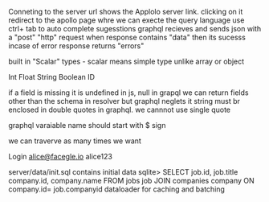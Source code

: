 Conneting to the server url shows the Applolo server link. clicking on it redirect to the apollo page whre we can execte the query language
use ctrl+ tab to auto complete sugesstions
graphql recieves and sends json with a "post" "http" request
when response contains "data" then its sucesss
incase of error response returns "errors"

built in "Scalar" types - scalar means simple type unlike array or object

Int
Float
String
Boolean
ID

if a field is missing it is undefined in js, null in grapql
we can return fields other than the schema in resolver but graphql neglets it
string must br enclosed in double quotes in graphql. we cannnot use single quote

graphql varaiable name should start with $ sign

we can traverve as many times we want

Login
alice@facegle.io
alice123

server/data/init.sql contains initial data
sqlite> SELECT job.id, job.title company.id, company.name FROM jobs job JOIN companies company ON company.id= job.companyid
dataloader for caching and batching

